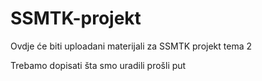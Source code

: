 # SSMTK-projekt
Ovdje će biti uploadani materijali za SSMTK projekt tema 2


Trebamo dopisati šta smo uradili prošli put
